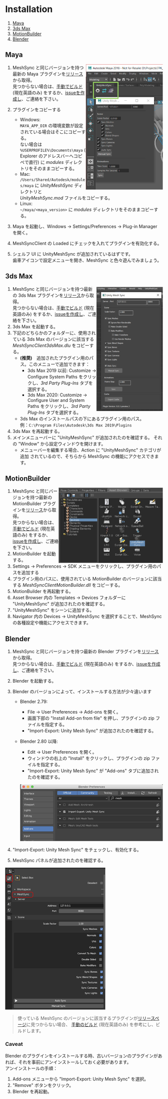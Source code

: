 # Installation

1. [Maya](#maya)
1. [3ds Max](#3ds-max)
1. [MotionBuilder](#motionbuilder)
1. [Blender](#blender)

## Maya

<img align="right" src="../Images/MeshSyncClientMaya.png" height=400>

1. MeshSync と同じバージョンを持つ最新の Maya プラグインを[リリース](https://github.com/Unity-Technologies/MeshSyncDCCPlugin/releases)から取得。  
   見つからない場合は、[手動でビルド](../en/BuildDCCPlugins.md) (現在英語のみ) をするか、[issueを作成し](https://github.com/Unity-Technologies/MeshSyncDCCPlugin/issues/new)、ご連絡を下さい。
1. プラグインをコピーする
   - Windows:   
     `MAYA_APP_DIR` の環境変数が設定されている場合はそこにコピーする。  
     ない場合は `%USERPROFILE%\Documents\maya` ( Explorer のアドレスバーへコピペで直行) に *modules* ディレクトリをそのままコピーする。
   - Mac:   
     `/Users/Shared/Autodesk/modules/maya` に *UnityMeshSync* ディレクトリと *UnityMeshSync.mod* ファイルをコピーする。
   - Linux:   
     `~/maya/<maya_version>` に *modules* ディレクトリをそのままコピーする。  

1. Maya を起動し、Windows -> Settings/Preferences -> Plug-in Manager を開く。
1. MeshSyncClient の Loaded にチェックを入れてプラグインを有効化する。
1. シェルフ UI に UnityMeshSync が追加されているはずです。  
   歯車アイコンで設定メニューを開き、MeshSync と色々遊んでみましょう。

## 3ds Max

<img align="right" src="../Images/MeshSyncClient3dsMax.png" height=400>

1. MeshSync と同じバージョンを持つ最新の 3ds Max プラグインを[リリース](https://github.com/Unity-Technologies/MeshSyncDCCPlugin/releases)から取得。  
   見つからない場合は、[手動でビルド](../en/BuildDCCPlugins.md) (現在英語のみ) をするか、[issueを作成し](https://github.com/Unity-Technologies/MeshSyncDCCPlugin/issues/new)、ご連絡を下さい。
1. 3ds Max を起動する。
1. 下記のどちらかのフォルダーに、使用されている 3ds Max のバージョンに該当する *MeshSyncClient3dsMax.dlu* をコピーする。
   - **(推奨)**　追加されたプラグイン用のパス。このメニューで追加できます：
     * 3ds Max 2019 以前: Customize -> Configure System Paths をクリックし、*3rd Party Plug-Ins* タブを選択する。
     * 3ds Max 2020: Customize -> Configure User and System Paths をクリックし、*3rd Party Plug-Ins* タブを選択する。
   - 3ds Max のインストールパスの下にあるプラグイン用のパス。  
     例：`C:\Program Files\Autodesk\3ds Max 2019\Plugins`
1. 3ds Max を再起動する。
1. メインメニューバーに "UnityMeshSync" が追加されたのを確認する。
   それの "Window" から設定ウィンドウを開けます。
   - メニューバーを編集する場合、Action に "UnityMeshSync" カテゴリが追加
     されているので、そちらから MeshSync の機能にアクセスできます。

## MotionBuilder


<img align="right" src="../Images/MeshSyncClientMotionBuilder.png" height=240>

1. MeshSync と同じバージョンを持つ最新の MotionBuilder プラグインを[リリース](https://github.com/Unity-Technologies/MeshSyncDCCPlugin/releases)から取得。  
   見つからない場合は、[手動でビルド](../en/BuildDCCPlugins.md) (現在英語のみ) をするか、[issueを作成し](https://github.com/Unity-Technologies/MeshSyncDCCPlugin/issues/new)、ご連絡を下さい。
1. MotionBuilder を起動する。
1. Settings -> Preferences -> SDK メニューをクリックし、プラグイン用のパスを追加する 
1. プラグイン用のパスに、使用されている MotionBuilder のバージョンに該当する *MeshSyncClientMotionBuilder.dll* をコピーする。
1. MotionBuilder を再起動する。
1. Asset Browser 内の Templates -> Devices フォルダーに "UnityMeshSync" が追加されたのを確認する。
1. "UnityMeshSync" をシーンに追加する。
1. Navigator 内の Devices -> UnityMeshSync を選択することで、MeshSync の各種設定や機能にアクセスできます。 

## Blender
   
1. MeshSync と同じバージョンを持つ最新の Blender プラグインを[リリース](https://github.com/Unity-Technologies/MeshSyncDCCPlugin/releases)から取得。  
   見つからない場合は、[手動でビルド](../en/BuildDCCPlugins.md) (現在英語のみ) をするか、[issueを作成し](https://github.com/Unity-Technologies/MeshSyncDCCPlugin/issues/new)、ご連絡を下さい。

1. Blender を起動する。
1. Blender のバージョンによって、インストールする方法が少々違います
   - Blender 2.79:
     * File -> User Preferences -> Add-ons を開く。
     * 画面下部の "Install Add-on from file" を押し、プラグインの zip ファイルを指定する。
     * "Import-Export: Unity Mesh Sync" が追加されたのを確認する。        
   - Blender 2.80 以降:
     * Edit -> User Preferences を開く。 
     * ウィンドウの右上の "Install" をクリックし、プラグインの zip ファイルを指定する。
     * "Import-Export: Unity Mesh Sync" が "Add-ons" タブに追加されたのを確認する。

     ![MeshSyncClientBlender_Installation](../Images/MeshSyncClientBlender_Installation.png)

1. "Import-Export: Unity Mesh Sync" をチェックし、有効化する。 
1. MeshSync パネルが追加されたのを確認する。
  
![MeshSyncClientBlender](../Images/MeshSyncClientBlender.png)
   

> 使っている MeshSync のバージョンに該当するプラグインが[リリースページ](https://github.com/Unity-Technologies/MeshSyncDCCPlugin/releases)に見つからない場合、 
  [手動のビルド](../en/BuildDCCPlugins.md) (現在英語のみ) を参考にし、ビルドします。
  
### Caveat

Blender のプラグインをインストールする時、古いバージョンのプラグインがあれば、それを事前にアンインストールしておく必要があります。  
アンインストールの手順：

1. Add-ons メニューから "Import-Export: Unity Mesh Sync" を選択。
1. "Remove" ボタンをクリック。
1. Blender を再起動。
  
